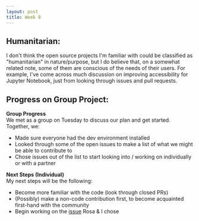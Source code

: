 ```yaml
---
layout: post
title: Week 8
---
```


## Humanitarian:
I don't think the open source projects I'm familiar with could be classified as "humanitarian" in nature/purpose, but I do believe that, on a somewhat related note, some of them are conscious of the needs of their users. For example, I've come across much discussion on improving accessibility for Jupyter Notebook, just from looking through issues and pull requests.

## Progress on Group Project:
**Group Progress**  
We met as a group on Tuesday to discuss our plan and get started. Together, we:
- Made sure everyone had the dev environment installed
- Looked through some of the open issues to make a list of what we might be able to contribute to
- Chose issues out of the list to start looking into / working on individually or with a partner

**Next Steps (Individual)**  
My next steps will be the following:
- Become more familiar with the code (look through closed PRs)
- (Possibly) make a non-code contribution first, to become acquainted first-hand with the community
- Begin working on the [issue](https://github.com/jupyter/notebook/issues/2337) Rosa & I chose
